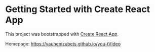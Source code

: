 # Getting Started with Create React App

This project was bootstrapped with [Create React App](https://github.com/facebook/create-react-app).

Homepage: https://yauhenizubets.github.io/you-tVideo

